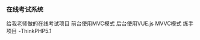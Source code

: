 <!--
 * @Descripttion: 
 * @version: 
 * @Author: Orginly
 * @Date: 2020-08-15 22:26:14
 * @LastEditors: Orginly
 * @LastEditTime: 2020-08-19 13:43:48
-->
### 在线考试系统
 给我老师做的在线考试项目 前台使用MVC模式 后台使用VUE.js MVVC模式 练手项目
 -ThinkPHP5.1
